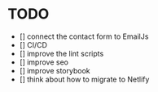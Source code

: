 # TODO

- [] connect the contact form to EmailJs
- [] CI/CD
- [] improve the lint scripts
- [] improve seo
- [] improve storybook
- [] think about how to migrate to Netlify
